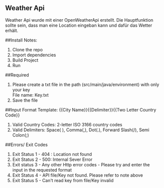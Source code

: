 ##  Weather Api
 Weather Api wurde mit einer OpenWeatherApi erstellt. Die Hauptfunktion sollte sein, dass man eine Location eingeban kann und dafür das Wetter erhält.

##Install Notes:
1. Clone the repo
2. Import dependencies
3. Build Project
4. Run

##Required
1. Please create a txt file in the path (src/main/java/environment) with only your key  <br>File name: Key.txt
2. Save the file

##Input Format
Template: {{City Name}}{{Delimiter}}{{Two Letter Country Code}}

1. Valid Country Codes: 2-letter ISO 3166 country codes
2. Valid Delimiters: Space( ), Comma(,), Dot(.), Forward Slash(/), Semi Colon(;)

##Errors/ Exit Codes
1. Exit Status 1 - 404 : Location not found
2. Exit Status 2 - 500: Internal Sever Error
3. Exit status 3 - Any other Http error codes - Please try and enter the input in the requested format
4. Exit Status 4 - API file/Key not found. Please refer to note above
5. Exit Status 5 - Can't read key from file/Key invalid